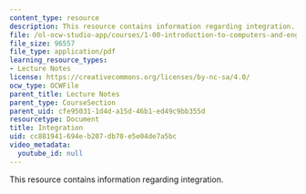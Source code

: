 ```yaml
---
content_type: resource
description: This resource contains information regarding integration.
file: /ol-ocw-studio-app/courses/1-00-introduction-to-computers-and-engineering-problem-solving-spring-2012/cc881941694eb207db70e5e04de7a5bc_MIT1_00S12_Lec_32.pdf
file_size: 96557
file_type: application/pdf
learning_resource_types:
- Lecture Notes
license: https://creativecommons.org/licenses/by-nc-sa/4.0/
ocw_type: OCWFile
parent_title: Lecture Notes
parent_type: CourseSection
parent_uid: cfe95031-1d4d-a15d-46b1-ed49c9bb355d
resourcetype: Document
title: Integration
uid: cc881941-694e-b207-db70-e5e04de7a5bc
video_metadata:
  youtube_id: null
---
```

This resource contains information regarding integration.